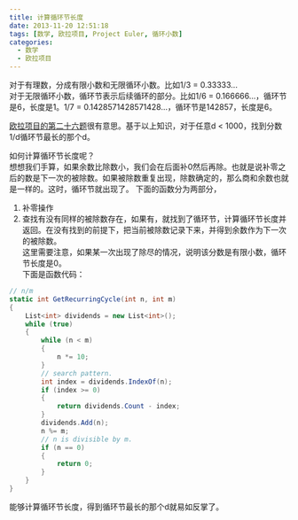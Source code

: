 ```yaml
---
title: 计算循环节长度
date: 2013-11-20 12:51:18
tags: [数学, 欧拉项目, Project Euler, 循环小数]
categories:
  - 数学
  - 欧拉项目
---
```

对于有理数，分成有限小数和无限循环小数。比如1/3 = 0.33333...  
对于无限循环小数，循环节表示后续循环的部分。比如1/6 = 0.166666...，循环节是6，长度是1。1/7 = 0.1428571428571428...，循环节是142857，长度是6。

[欧拉项目的第二十六题](https://projecteuler.net/problem=26 "Problem 26 - Project Euler")很有意思。基于以上知识，对于任意d < 1000，找到分数1/d循环节最长的那个d。

如何计算循环节长度呢？  
想想我们手算，如果余数比除数小，我们会在后面补0然后再除。也就是说补零之后的数是下一次的被除数。如果被除数重复出现，除数确定的，那么商和余数也就是一样的。这时，循环节就出现了。
下面的函数分为两部分，
1. 补零操作
2. 查找有没有同样的被除数存在，如果有，就找到了循环节，计算循环节长度并返回。在没有找到的前提下，把当前被除数记录下来，并得到余数作为下一次的被除数。  
这里需要注意，如果某一次出现了除尽的情况，说明该分数是有限小数，循环节长度是0。  
下面是函数代码：  
``` csharp
// n/m
static int GetRecurringCycle(int n, int m)
{
    List<int> dividends = new List<int>();
    while (true)
    {
        while (n < m)
        {
            n *= 10;
        }
        // search pattern.
        int index = dividends.IndexOf(n);
        if (index >= 0)
        {
            return dividends.Count - index;
        }
        dividends.Add(n);
        n %= m;
        // n is divisible by m.
        if (n == 0)
        {
            return 0;
        }
    }
}
```

能够计算循环节长度，得到循环节最长的那个d就易如反掌了。